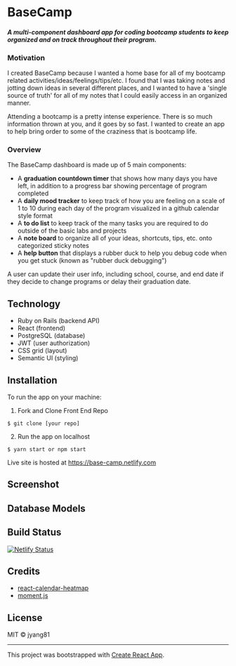 # BaseCamp

#### *A multi-component dashboard app for coding bootcamp students to keep organized and on track throughout their program.*

### Motivation

I created BaseCamp because I wanted a home base for all of my bootcamp related activities/ideas/feelings/tips/etc. I found that I was taking notes and jotting down ideas in several different places, and I wanted to have a 'single source of truth' for all of my notes that I could easily access in an organized manner.

Attending a bootcamp is a pretty intense experience. There is so much information thrown at you, and it goes by so fast. I wanted to create an app to help bring order to some of the craziness that is bootcamp life.

### Overview

The BaseCamp dashboard is made up of 5 main components:
- A **graduation countdown timer** that shows how many days you have left, in addition to a progress bar showing percentage of program completed
- A **daily mood tracker** to keep track of how you are feeling on a scale of 1 to 10 during each day of the program visualized in a github calendar style format
- A **to do list** to keep track of the many tasks you are required to do outside of the basic labs and projects
- A **note board** to organize all of your ideas, shortcuts, tips, etc. onto categorized sticky notes
- A **help button** that displays a rubber duck to help you debug code when you get stuck (known as "rubber duck debugging")

A user can update their user info, including school, course, and end date if they decide to change programs or delay their graduation date.


## Technology
- Ruby on Rails (backend API)
- React (frontend)
- PostgreSQL (database)
- JWT (user authorization)
- CSS grid (layout)
- Semantic UI (styling)

## Installation

To run the app on your machine:

1. Fork and Clone Front End Repo
```
$ git clone [your repo]
```
2. Run the app on localhost
```
$ yarn start or npm start
```

Live site is hosted at https://base-camp.netlify.com

## Screenshot

## Database Models







## Build Status

[![Netlify Status](https://api.netlify.com/api/v1/badges/f0d06cf3-0ec7-4d07-a570-2cbc67d5215f/deploy-status)](https://app.netlify.com/sites/base-camp/deploys)

## Credits

- [react-calendar-heatmap](https://github.com/kevinsqi/react-calendar-heatmap)
- [moment.js](https://momentjs.com/)

## License

MIT © jyang81

---
This project was bootstrapped with [Create React App](https://github.com/facebook/create-react-app).
